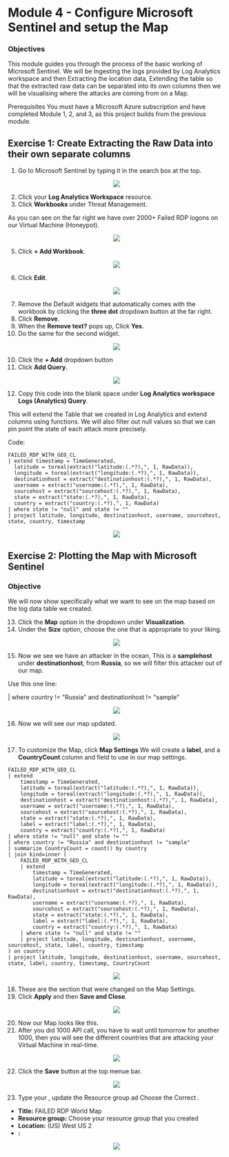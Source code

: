 # Module 4 - Configure Microsoft Sentinel and setup the Map

### Objectives

This module guides you through the process of the basic working of Microsoft Sentinel. We will be Ingesting the logs provided by Log Analytics workspace and then Extracting the location data, Extending the table so that the extracted raw data can be separated into its own columns then we will be visualising where the attacks are coming from on a Map.  

Prerequisites You must have a Microsoft Azure subscription and have completed Module 1, 2, and 3, as this project builds from the previous module.

## Exercise 1: Create Extracting the Raw Data into their own separate columns

1. Go to Microsoft Sentinel by typing it in the search box at the top.

<p align="center">
  <img src="https://i.imgur.com/FQJh7P8.png"/>
</p>

2. Click your <strong>Log Analytics Workspace</strong> resource.
3. Click <strong>Workbooks</strong> under Threat Management.

As you can see on the far right we have over 2000+ Failed RDP logons on our Virtual Machine (Honeypot).

<p align="center">
  <img src="https://i.imgur.com/9kaJ8Js.png"/>
</p>

5. Click <strong>+ Add Workbook</strong>.

<p align="center">
  <img src="https://i.imgur.com/YApNA2R.png"/>
</p>

6. Click <strong>Edit</strong>.

<p align="center">
  <img src="https://i.imgur.com/64st6L8.png"/>
</p>

7. Remove the Default widgets that automatically comes with the workbook by clicking the <strong>three dot</strong> dropdown button at the far right.
8. Click <strong>Remove</strong>.
9. When the <strong>Remove text?</strong> pops up, Click <strong>Yes</strong>. 
10. Do the same for the second widget.

<p align="center">
  <img src="https://i.imgur.com/zqSqfcE.png"/>
</p>

10. Click the <strong>+ Add</strong> dropdown button
11. Click <strong>Add Query</strong>.

<p align="center">
  <img src="https://i.imgur.com/j716LiB.png"/>
</p>

12. Copy this code into the blank space under <strong>Log Analytics workspace Logs (Analytics) Query</strong>.

This will extend the Table that we created in Log Analytics and extend columns using functions. We will also filter out null values so that we can pin point the state of each attack more precisely.

Code:
```
FAILED_RDP_WITH_GEO_CL
| extend timestamp = TimeGenerated,
  latitude = toreal(extract("latitude:(.*?),", 1, RawData)),
  longitude = toreal(extract("longitude:(.*?),", 1, RawData)),
  destinationhost = extract("destinationhost:(.*?),", 1, RawData),
  username = extract("username:(.*?),", 1, RawData),
  sourcehost = extract("sourcehost:(.*?),", 1, RawData),
  state = extract("state:(.*?),", 1, RawData),
  country = extract("country:(.*?),", 1, RawData)
| where state != "null" and state != ""
| project latitude, longitude, destinationhost, username, sourcehost, state, country, timestamp
```

<p align="center">
  <img src="https://i.imgur.com/uqKp3mU.png"/>
</p>


## Exercise 2: Plotting the Map with Microsoft Sentinel

### Objective

We will now show specifically what we want to see on the map based on the log data table we created.


13. Click the <strong>Map</strong> option in the dropdown under <strong>Visualization</strong>.
14. Under the <strong>Size</strong> option, choose the one that is appropriate to your liking.

<p align="center">
  <img src="https://i.imgur.com/3ky8ZqP.png"/>
</p>

15. Now we see we have an attacker in the ocean, This is a <strong>samplehost</strong> under <strong>destinationhost</strong>, from <strong>Russia</strong>, so we will filter this attacker out of our map.

Use this one line: 
<p>| where country != "Russia" and destinationhost != "sample"</p>

<p align="center">
  <img src="https://i.imgur.com/6FNVX33.png"/>
</p>

16. Now we will see our map updated.

<p align="center">
  <img src="https://i.imgur.com/xca7mHa.png"/>
</p>


17. To customize the Map, click <strong>Map Settings</strong>
We will create a <strong>label</strong>, and a <strong>CountryCount</strong> column and field to use in our map settings.

```
FAILED_RDP_WITH_GEO_CL
| extend 
    timestamp = TimeGenerated,
    latitude = toreal(extract("latitude:(.*?),", 1, RawData)),
    longitude = toreal(extract("longitude:(.*?),", 1, RawData)),
    destinationhost = extract("destinationhost:(.*?),", 1, RawData),
    username = extract("username:(.*?),", 1, RawData),
    sourcehost = extract("sourcehost:(.*?),", 1, RawData),
    state = extract("state:(.*?),", 1, RawData),
    label = extract("label:(.*?),", 1, RawData),
    country = extract("country:(.*?),", 1, RawData)
| where state != "null" and state != ""
| where country != "Russia" and destinationhost != "sample"
| summarize CountryCount = count() by country
| join kind=inner (
    FAILED_RDP_WITH_GEO_CL
    | extend 
        timestamp = TimeGenerated,
        latitude = toreal(extract("latitude:(.*?),", 1, RawData)),
        longitude = toreal(extract("longitude:(.*?),", 1, RawData)),
        destinationhost = extract("destinationhost:(.*?),", 1, RawData),
        username = extract("username:(.*?),", 1, RawData),
        sourcehost = extract("sourcehost:(.*?),", 1, RawData),
        state = extract("state:(.*?),", 1, RawData),
        label = extract("label:(.*?),", 1, RawData),
        country = extract("country:(.*?),", 1, RawData)
    | where state != "null" and state != ""
    | project latitude, longitude, destinationhost, username, sourcehost, state, label, country, timestamp
) on country
| project latitude, longitude, destinationhost, username, sourcehost, state, label, country, timestamp, CountryCount
```


<p align="center">
  <img src="https://i.imgur.com/faidQjb.png"/>
</p>

18. These are the section that were changed on the Map Settings.
19. Click <strong>Apply</strong> and then <strong>Save and Close</strong>.

<p align="center">
  <img src="[https://i.imgur.com/YQJFJPT.png](https://i.imgur.com/FAC9ahJ.png)"/>
</p>

20. Now our Map looks like this.
21. After you did 1000 API call, you have to wait until tomorrow for another 1000, then you will see the different countries that are attacking your Virtual Machine in real-time.

<p align="center">
  <img src="https://i.imgur.com/IGfrwNv.png"/>
</p>

22. Click the <strong>Save</strong> button at the top menue bar.

<p align="center">
  <img src="https://i.imgur.com/wwOeOLx.png"/>
</p>

23. Type your <strong></strong>, update the <strong></strong>Resource group ad Choose the Correct <strong></strong>.
<ul>
<li><strong>Title:</strong> FAILED RDP World Map</li>
<li><strong>Resource group:</strong> Choose your resource group that you created</li>
<li><strong>Location:</strong> (US) West US 2</li>
<li><strong>:</strong></li>
</ul>

<p align="center">
  <img src="https://i.imgur.com/Qzj4oeZ.png"/>
</p>








